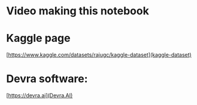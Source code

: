 

# Video making this notebook

# Kaggle page
[https://www.kaggle.com/datasets/rajugc/kaggle-dataset](kaggle-dataset)

# Devra software:
[https://devra.ai](Devra.AI)